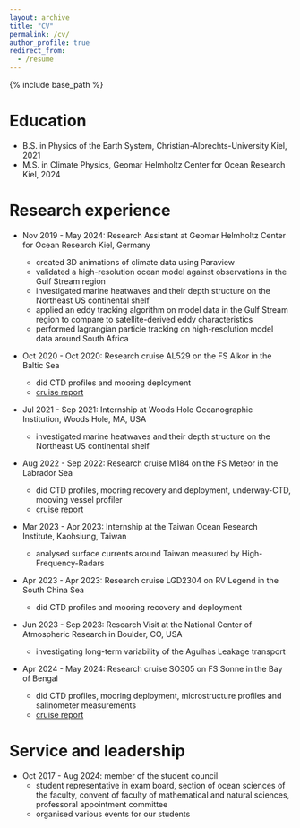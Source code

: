 ```yaml
---
layout: archive
title: "CV"
permalink: /cv/
author_profile: true
redirect_from:
  - /resume
---
```


{% include base_path %}

Education
======
* B.S. in Physics of the Earth System, Christian-Albrechts-University Kiel, 2021
* M.S. in Climate Physics, Geomar Helmholtz Center for Ocean Research Kiel, 2024

Research experience
======
* Nov 2019 - May 2024: Research Assistant at Geomar Helmholtz Center for Ocean Research Kiel, Germany
  * created 3D animations of climate data using Paraview
  * validated a high-resolution ocean model against observations in the Gulf Stream region
  * investigated marine heatwaves and their depth structure on the Northeast US continental shelf
  * applied an eddy tracking algorithm on model data in the Gulf Stream region to compare to satellite-derived eddy characteristics
  * performed lagrangian particle tracking on high-resolution model data around South Africa
 
* Oct 2020 - Oct 2020: Research cruise AL529 on the FS Alkor in the Baltic Sea
  * did CTD profiles and mooring deployment
  * [cruise report](https://doi.org/10.3289/CR_AL529)

* Jul 2021 - Sep 2021: Internship at Woods Hole Oceanographic Institution, Woods Hole, MA, USA
  * investigated marine heatwaves and their depth structure on the Northeast US continental shelf

* Aug 2022 - Sep 2022: Research cruise M184 on the FS Meteor in the Labrador Sea
  * did CTD profiles, mooring recovery and deployment, underway-CTD, mooving vessel profiler
  * [cruise report](https://www.ldf.uni-hamburg.de/meteor/wochenberichte/wochenberichte-meteor/m181-m190/scr-m184.pdf)

* Mar 2023 - Apr 2023: Internship at the Taiwan Ocean Research Institute, Kaohsiung, Taiwan
  * analysed surface currents around Taiwan measured by High-Frequency-Radars

* Apr 2023 - Apr 2023: Research cruise LGD2304 on RV Legend in the South China Sea
  * did CTD profiles and mooring recovery and deployment

* Jun 2023 - Sep 2023: Research Visit at the National Center of Atmospheric Research in Boulder, CO, USA
  * investigating long-term variability of the Agulhas Leakage transport

* Apr 2024 - May 2024: Research cruise SO305 on FS Sonne in the Bay of Bengal
  * did CTD profiles, mooring deployment, microstructure profiles and salinometer measurements
  * [cruise report](https://doi.org/10.48433/cr_so305)

Service and leadership
======
* Oct 2017 - Aug 2024: member of the student council
  * student representative in exam board, section of ocean sciences of the faculty, convent of faculty of mathematical and natural sciences, professoral appointment committee
  * organised various events for our students
